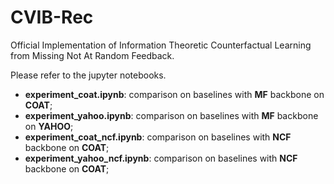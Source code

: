 # CVIB-Rec
Official Implementation of Information Theoretic Counterfactual Learning from Missing Not At Random Feedback.



Please refer to the jupyter notebooks.

- **experiment_coat.ipynb**: comparison on baselines with **MF** backbone on **COAT**;
- **experiment_yahoo.ipynb**: comparison on baselines with **MF** backbone on **YAHOO**;
- **experiment_coat_ncf.ipynb**: comparison on baselines with **NCF** backbone on **COAT**;
- **experiment_yahoo_ncf.ipynb**: comparison on baselines with **NCF** backbone on **COAT**;